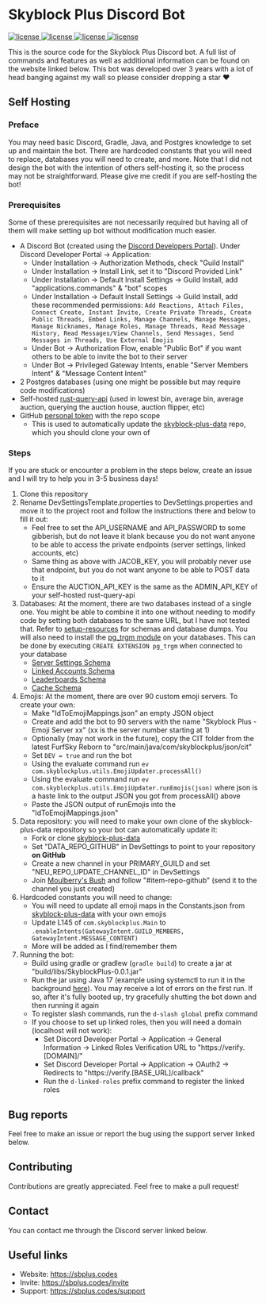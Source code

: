 # Skyblock Plus Discord Bot
<a href="https://github.com/kr45732/skyblock-plus/blob/master/LICENSE" target="_blank">
  <img alt="license" src="https://img.shields.io/github/license/kr45732/skyblock-plus?style=for-the-badge" />
</a>
<a href="https://sbplus.codes/support" target="_blank">
  <img alt="license" src="https://img.shields.io/discord/796790757947867156?color=4166f5&label=discord&style=for-the-badge" />
</a> 
<a href="https://github.com/kr45732/skyblock-plus/stargazers" target="_blank">
  <img alt="license" src="https://img.shields.io/github/stars/kr45732/skyblock-plus?style=for-the-badge" />
</a>
<a href="https://github.com/kr45732/skyblock-plus/contributors" target="_blank">
  <img alt="license" src="https://img.shields.io/github/contributors/kr45732/skyblock-plus?style=for-the-badge" />
</a>

This is the source code for the Skyblock Plus Discord bot. A full list of commands and features as well as additional information can be found on the website linked below. This bot was developed over 3 years with a lot of head banging against my wall so please consider dropping a star ❤️

## Self Hosting
### Preface
You may need basic Discord, Gradle, Java, and Postgres knowledge to set up and maintain the bot. There are hardcoded constants that you will need to replace, databases you will need to create, and more. Note that I did not design the bot with the intention of others self-hosting it, so the process may not be straightforward. Please give me credit if you are self-hosting the bot!

### Prerequisites
Some of these prerequisites are not necessarily required but having all of them will make setting up bot without modification much easier.
- A Discord Bot (created using the [Discord Developers Portal](https://discord.com/developers/applications)). Under Discord Developer Portal → Application:
  - Under Installation → Authorization Methods, check "Guild Install"
  - Under Installation → Install Link, set it to "Discord Provided Link"
  - Under Installation → Default Install Settings → Guild Install, add "applications.commands" & "bot" scopes
  - Under Installation → Default Install Settings → Guild Install, add these recommended permissions: `Add Reactions, Attach Files, Connect Create, Instant Invite, Create Private Threads, Create Public Threads, Embed Links, Manage Channels, Manage Messages, Manage Nicknames, Manage Roles, Manage Threads, Read Message History, Read Messages/View Channels, Send Messages, Send Messages in Threads, Use External Emojis`
  - Under Bot → Authorization Flow, enable "Public Bot" if you want others to be able to invite the bot to their server
  - Under Bot → Privileged Gateway Intents, enable "Server Members Intent" & "Message Content Intent"  
- 2 Postgres databases (using one might be possible but may require code modifications)
- Self-hosted [rust-query-api](https://github.com/kr45732/rust-query-api) (used in lowest bin, average bin, average auction, querying the auction house, auction flipper, etc)
- GitHub [personal token](https://github.com/settings/tokens) with the repo scope
  - This is used to automatically update the [skyblock-plus-data](https://github.com/kr45732/skyblock-plus-data) repo, which you should clone your own of

### Steps
If you are stuck or encounter a problem in the steps below, create an issue and I will try to help you in 3-5 business days!
1. Clone this repository
2. Rename DevSettingsTemplate.properties to DevSettings.properties and move it to the project root and follow the instructions there and below to fill it out:
   - Feel free to set the API_USERNAME and API_PASSWORD to some gibberish, but do not leave it blank because you do not want anyone to be able to access the private endpoints (server settings, linked accounts, etc)
   - Same thing as above with JACOB_KEY, you will probably never use that endpoint, but you do not want anyone to be able to POST data to it
   - Ensure the AUCTION_API_KEY is the same as the ADMIN_API_KEY of your self-hosted rust-query-api
3. Databases: At the moment, there are two databases instead of a single one. You might be able to combine it into one without needing to modify code by setting both databases to the same URL, but I have not tested that. Refer to [setup-resources](https://github.com/kr45732/skyblock-plus/tree/master/setup-resources) for schemas and database dumps. You will also need to install the [pg_trgm module](https://www.postgresql.org/docs/current/pgtrgm.html) on your databases. This can be done by executing `CREATE EXTENSION pg_trgm` when connected to your database  
   - [Server Settings Schema](https://github.com/kr45732/skyblock-plus/blob/master/setup-resources/schemas.md#server-settings-schema)
   - [Linked Accounts Schema](https://github.com/kr45732/skyblock-plus/blob/master/setup-resources/schemas.md#linked-accounts-schema)
   - [Leaderboards Schema](https://github.com/kr45732/skyblock-plus/blob/master/setup-resources/schemas.md#leaderboards-schema)
   - [Cache Schema](https://github.com/kr45732/skyblock-plus/blob/master/setup-resources/schemas.md#cache-schema)
4. Emojis: At the moment, there are over 90 custom emoji servers. To create your own:
   - Make "IdToEmojiMappings.json" an empty JSON object
   - Create and add the bot to 90 servers with the name "Skyblock Plus - Emoji Server xx" (xx is the server number starting at 1)
   - Optionally (may not work in the future), copy the CIT folder from the latest FurfSky Reborn to "src/main/java/com/skyblockplus/json/cit" 
   - Set `DEV = true` and run the bot
   - Using the evaluate command run `ev com.skyblockplus.utils.EmojiUpdater.processAll()`
   - Using the evaluate command run `ev com.skyblockplus.utils.EmojiUpdater.runEmojis(json)` where json is a haste link to the output JSON you got from processAll() above
   - Paste the JSON output of runEmojis into the "IdToEmojiMappings.json"
5. Data repository: you will need to make your own clone of the skyblock-plus-data repository so your bot can automatically update it:
   - Fork or clone [skyblock-plus-data](https://github.com/kr45732/skyblock-plus-data)
   - Set "DATA_REPO_GITHUB" in DevSettings to point to your repository **on GitHub**
   - Create a new channel in your PRIMARY_GUILD and set "NEU_REPO_UPDATE_CHANNEL_ID" in DevSettings
   - Join [Moulberry's Bush](https://discord.gg/moulberry) and follow "#item-repo-github" (send it to the channel you just created)
6. Hardcoded constants you will need to change:
   - You will need to update all emoji maps in the Constants.json from [skyblock-plus-data](https://github.com/kr45732/skyblock-plus-data/blob/main/Constants.json) with your own emojis
   - Update L145 of `com.skyblockplus.Main` to `.enableIntents(GatewayIntent.GUILD_MEMBERS, GatewayIntent.MESSAGE_CONTENT)`
   - More will be added as I find/remember them
7. Running the bot:
   - Build using gradle or gradlew (`gradle build`) to create a jar at "build/libs/SkyblockPlus-0.0.1.jar"
   - Run the jar using Java 17 (example using systemctl to run it in the background [here](https://github.com/kr45732/skyblock-plus/blob/master/setup-resources/skyblock-plus.service)). You may receive a lot of errors on the first run. If so, after it's fully booted up, try gracefully shutting the bot down and then running it again
   - To register slash commands, run the `d-slash global` prefix command
   - If you choose to set up linked roles, then you will need a domain (localhost will not work):
     - Set Discord Developer Portal → Application → General Information → Linked Roles Verification URL to "ht<span>tps://</span>verify.[DOMAIN]/"
     - Set Discord Developer Portal → Application → OAuth2 → Redirects to "ht<span>tps://</span>verify.[BASE_URL]/callback"
     - Run the `d-linked-roles` prefix command to register the linked roles

## Bug reports
Feel free to make an issue or report the bug using the support server linked below.

## Contributing
Contributions are greatly appreciated. Feel free to make a pull request!

## Contact
You can contact me through the Discord server linked below.

## Useful links
- Website: https://sbplus.codes
- Invite: https://sbplus.codes/invite
- Support: https://sbplus.codes/support
